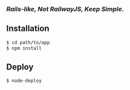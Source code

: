 ### *Rails-like, Not RailwayJS, Keep Simple.*

## Installation

```bash
$ cd path/to/app
$ npm install
```

## Deploy

```bash
$ node-deploy
```
